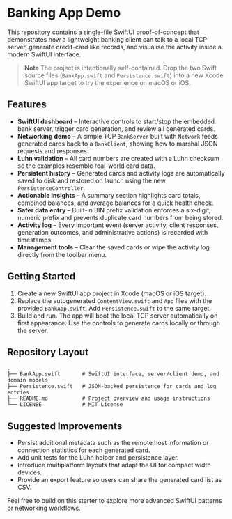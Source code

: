 # Banking App Demo

This repository contains a single-file SwiftUI proof-of-concept that demonstrates
how a lightweight banking client can talk to a local TCP server, generate
credit-card like records, and visualise the activity inside a modern SwiftUI
interface.

> **Note**
> The project is intentionally self-contained. Drop the two Swift source files
> (`BankApp.swift` and `Persistence.swift`) into a new Xcode SwiftUI app target
> to try the experience on macOS or iOS.

## Features

- **SwiftUI dashboard** – Interactive controls to start/stop the embedded bank
  server, trigger card generation, and review all generated cards.
- **Networking demo** – A simple TCP `BankServer` built with `Network` feeds
  generated cards back to a `BankClient`, showing how to marshal JSON requests
  and responses.
- **Luhn validation** – All card numbers are created with a Luhn checksum so the
  examples resemble real-world card data.
- **Persistent history** – Generated cards and activity logs are automatically
  saved to disk and restored on launch using the new `PersistenceController`.
- **Actionable insights** – A summary section highlights card totals, combined
  balances, and average balances for a quick health check.
- **Safer data entry** – Built-in BIN prefix validation enforces a six-digit,
  numeric prefix and prevents duplicate card numbers from being stored.
- **Activity log** – Every important event (server activity, client responses,
  generation outcomes, and administrative actions) is recorded with timestamps.
- **Management tools** – Clear the saved cards or wipe the activity log directly
  from the toolbar menu.

## Getting Started

1. Create a new SwiftUI app project in Xcode (macOS or iOS target).
2. Replace the autogenerated `ContentView.swift` and `App` files with the
   provided `BankApp.swift`. Add `Persistence.swift` to the same target.
3. Build and run. The app will boot the local TCP server automatically on first
   appearance. Use the controls to generate cards locally or through the server.

## Repository Layout

```
.
├── BankApp.swift       # SwiftUI interface, server/client demo, and domain models
├── Persistence.swift   # JSON-backed persistence for cards and log entries
├── README.md           # Project overview and usage instructions
└── LICENSE             # MIT License
```

## Suggested Improvements

- Persist additional metadata such as the remote host information or connection
  statistics for each generated card.
- Add unit tests for the Luhn helper and persistence layer.
- Introduce multiplatform layouts that adapt the UI for compact width devices.
- Provide an export feature so users can share the generated card list as CSV.

Feel free to build on this starter to explore more advanced SwiftUI patterns or
networking workflows.
